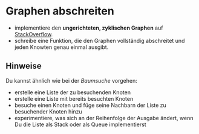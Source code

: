 
# Graphen abschreiten

* implementiere den **ungerichteten, zyklischen Graphen** auf [StackOverflow](https://stackoverflow.com/questions/23924010/find-cheapest-cycle-in-an-undirected-weighted-graph).
* schreibe eine Funktion, die den Graphen vollständig abschreitet und jeden Knowten genau einmal ausgibt.

## Hinweise

Du kannst ähnlich wie bei der *Baumsuche* vorgehen:

* erstelle eine Liste der zu besuchenden Knoten
* erstelle eine Liste mit bereits besuchten Knoten
* besuche einen Knoten und füge seine Nachbarn der Liste zu besuchender Knoten hinzu
* experimentiere, was sich an der Reihenfolge der Ausgabe ändert, wenn Du die Liste als Stack oder als Queue implementierst
